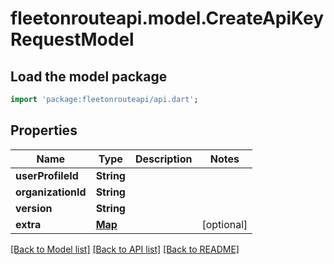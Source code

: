 # fleetonrouteapi.model.CreateApiKeyRequestModel

## Load the model package
```dart
import 'package:fleetonrouteapi/api.dart';
```

## Properties
Name | Type | Description | Notes
------------ | ------------- | ------------- | -------------
**userProfileId** | **String** |  | 
**organizationId** | **String** |  | 
**version** | **String** |  | 
**extra** | [**Map**](.md) |  | [optional] 

[[Back to Model list]](../README.md#documentation-for-models) [[Back to API list]](../README.md#documentation-for-api-endpoints) [[Back to README]](../README.md)


